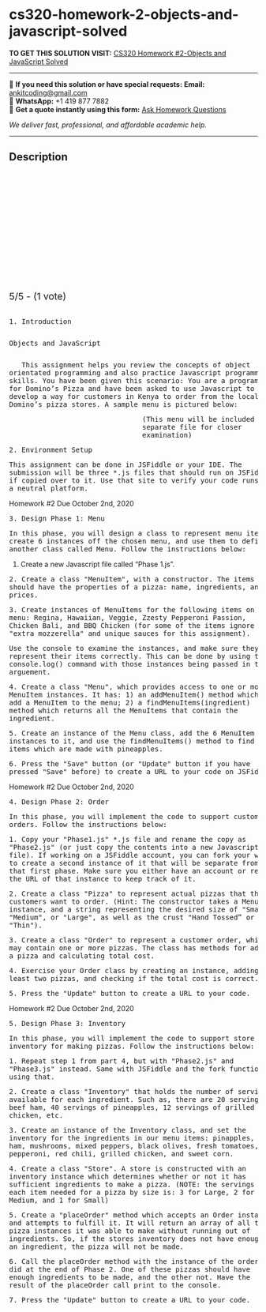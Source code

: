 # cs320-homework-2-objects-and-javascript-solved
**TO GET THIS SOLUTION VISIT:** [CS320 Homework #2-Objects and JavaScript Solved](https://www.ankitcodinghub.com/product/cs320-homework-2-objects-and-javascript-solved/)


---

📩 **If you need this solution or have special requests:** **Email:** ankitcoding@gmail.com  
📱 **WhatsApp:** +1 419 877 7882  
📄 **Get a quote instantly using this form:** [Ask Homework Questions](https://www.ankitcodinghub.com/services/ask-homework-questions/)

*We deliver fast, professional, and affordable academic help.*

---

<h2>Description</h2>



<div class="kk-star-ratings kksr-auto kksr-align-center kksr-valign-top" data-payload="{&quot;align&quot;:&quot;center&quot;,&quot;id&quot;:&quot;95902&quot;,&quot;slug&quot;:&quot;default&quot;,&quot;valign&quot;:&quot;top&quot;,&quot;ignore&quot;:&quot;&quot;,&quot;reference&quot;:&quot;auto&quot;,&quot;class&quot;:&quot;&quot;,&quot;count&quot;:&quot;1&quot;,&quot;legendonly&quot;:&quot;&quot;,&quot;readonly&quot;:&quot;&quot;,&quot;score&quot;:&quot;5&quot;,&quot;starsonly&quot;:&quot;&quot;,&quot;best&quot;:&quot;5&quot;,&quot;gap&quot;:&quot;4&quot;,&quot;greet&quot;:&quot;Rate this product&quot;,&quot;legend&quot;:&quot;5\/5 - (1 vote)&quot;,&quot;size&quot;:&quot;24&quot;,&quot;title&quot;:&quot;CS320 Homework #2-Objects and JavaScript Solved&quot;,&quot;width&quot;:&quot;138&quot;,&quot;_legend&quot;:&quot;{score}\/{best} - ({count} {votes})&quot;,&quot;font_factor&quot;:&quot;1.25&quot;}">

<div class="kksr-stars">

<div class="kksr-stars-inactive">
            <div class="kksr-star" data-star="1" style="padding-right: 4px">


<div class="kksr-icon" style="width: 24px; height: 24px;"></div>
        </div>
            <div class="kksr-star" data-star="2" style="padding-right: 4px">


<div class="kksr-icon" style="width: 24px; height: 24px;"></div>
        </div>
            <div class="kksr-star" data-star="3" style="padding-right: 4px">


<div class="kksr-icon" style="width: 24px; height: 24px;"></div>
        </div>
            <div class="kksr-star" data-star="4" style="padding-right: 4px">


<div class="kksr-icon" style="width: 24px; height: 24px;"></div>
        </div>
            <div class="kksr-star" data-star="5" style="padding-right: 4px">


<div class="kksr-icon" style="width: 24px; height: 24px;"></div>
        </div>
    </div>

<div class="kksr-stars-active" style="width: 138px;">
            <div class="kksr-star" style="padding-right: 4px">


<div class="kksr-icon" style="width: 24px; height: 24px;"></div>
        </div>
            <div class="kksr-star" style="padding-right: 4px">


<div class="kksr-icon" style="width: 24px; height: 24px;"></div>
        </div>
            <div class="kksr-star" style="padding-right: 4px">


<div class="kksr-icon" style="width: 24px; height: 24px;"></div>
        </div>
            <div class="kksr-star" style="padding-right: 4px">


<div class="kksr-icon" style="width: 24px; height: 24px;"></div>
        </div>
            <div class="kksr-star" style="padding-right: 4px">


<div class="kksr-icon" style="width: 24px; height: 24px;"></div>
        </div>
    </div>
</div>


<div class="kksr-legend" style="font-size: 19.2px;">
            5/5 - (1 vote)    </div>
    </div>
<div class="page" title="Page 1">
<div class="layoutArea">
<div class="column">
&nbsp;

<pre>1. Introduction
</pre>
</div>
<div class="column">
<pre>Objects and JavaScript
</pre>
</div>
</div>
<div class="layoutArea">
<div class="column">
<pre>   This assignment helps you review the concepts of object
orientated programming and also practice Javascript programming
skills. You have been given this scenario: You are a programmer
for Domino’s Pizza and have been asked to use Javascript to
develop a way for customers in Kenya to order from the local
Domino’s pizza stores. A sample menu is pictured below:
</pre>
<pre>                                (This menu will be included as a
                                separate file for closer
                                examination)
</pre>
<pre>2. Environment Setup
</pre>
<pre>This assignment can be done in JSFiddle or your IDE. The
submission will be three *.js files that should run on JSFiddle
if copied over to it. Use that site to verify your code runs on
a neutral platform.
</pre>
</div>
</div>
</div>
<div class="page" title="Page 2">
<div class="layoutArea">
<div class="column">
Homework #2 Due October 2nd, 2020

<pre>3. Design Phase 1: Menu
</pre>
<pre>In this phase, you will design a class to represent menu items,
create 6 instances off the chosen menu, and use them to define
another class called Menu. Follow the instructions below:
</pre>
1. Create a new Javascript file called “Phase 1.js”.

<pre>2. Create a class "MenuItem", with a constructor. The items
should have the properties of a pizza: name, ingredients, and
prices.
</pre>
<pre>3. Create instances of MenuItems for the following items on the
menu: Regina, Hawaiian, Veggie, Zzesty Pepperoni Passion,
Chicken Bali, and BBQ Chicken (for some of the items ignore the
"extra mozzerella" and unique sauces for this assignment).
</pre>
<pre>Use the console to examine the instances, and make sure they
represent their items correctly. This can be done by using the
console.log() command with those instances being passed in the
arguement.
</pre>
<pre>4. Create a class "Menu", which provides access to one or more
MenuItem instances. It has: 1) an addMenuItem() method which can
add a MenuItem to the menu; 2) a findMenuItems(ingredient)
method which returns all the MenuItems that contain the
ingredient.
</pre>
<pre>5. Create an instance of the Menu class, add the 6 MenuItem
instances to it, and use the findMenuItems() method to find the
items which are made with pineapples.
</pre>
<pre>6. Press the "Save" button (or "Update" button if you have
pressed "Save" before) to create a URL to your code on JSFiddle.
</pre>
</div>
</div>
</div>
<div class="page" title="Page 3">
<div class="layoutArea">
<div class="column">
Homework #2 Due October 2nd, 2020

<pre>4. Design Phase 2: Order
</pre>
<pre>In this phase, you will implement the code to support customer
orders. Follow the instructions below:
</pre>
<pre>1. Copy your "Phase1.js" *.js file and rename the copy as
"Phase2.js" (or just copy the contents into a new Javascript
file). If working on a JSFiddle account, you can fork your work
to create a second instance of it that will be separate from
that first phase. Make sure you either have an account or record
the URL of that instance to keep track of it.
</pre>
<pre>2. Create a class "Pizza" to represent actual pizzas that the
customers want to order. (Hint: The constructor takes a MenuItem
instance, and a string representing the desired size of "Small",
"Medium", or "Large", as well as the crust "Hand Tossed” or
"Thin").
</pre>
<pre>3. Create a class "Order" to represent a customer order, which
may contain one or more pizzas. The class has methods for adding
a pizza and calculating total cost.
</pre>
<pre>4. Exercise your Order class by creating an instance, adding at
least two pizzas, and checking if the total cost is correct.
</pre>
<pre>5. Press the "Update" button to create a URL to your code.
</pre>
</div>
</div>
</div>
<div class="page" title="Page 4">
<div class="layoutArea">
<div class="column">
Homework #2 Due October 2nd, 2020

<pre>5. Design Phase 3: Inventory
</pre>
<pre>In this phase, you will implement the code to support store
inventory for making pizzas. Follow the instructions below:
</pre>
<pre>1. Repeat step 1 from part 4, but with "Phase2.js" and
"Phase3.js" instead. Same with JSFiddle and the fork function if
using that.
</pre>
<pre>2. Create a class "Inventory" that holds the number of servings
available for each ingredient. Such as, there are 20 servings of
beef ham, 40 servings of pineapples, 12 servings of grilled
chicken, etc.
</pre>
<pre>3. Create an instance of the Inventory class, and set the
inventory for the ingredients in our menu items: pinapples, beef
ham, mushrooms, mixed peppers, black olives, fresh tomatoes,
pepperoni, red chili, grilled chicken, and sweet corn.
</pre>
<pre>4. Create a class "Store". A store is constructed with an
inventory instance which determines whether or not it has
sufficient ingredients to make a pizza. (NOTE: the servings of
each item needed for a pizza by size is: 3 for Large, 2 for
Medium, and 1 for Small)
</pre>
<pre>5. Create a "placeOrder" method which accepts an Order instance
and attempts to fulfill it. It will return an array of all the
pizza instances it was able to make without running out of
ingredients. So, if the stores inventory does not have enough of
an ingredient, the pizza will not be made.
</pre>
<pre>6. Call the placeOrder method with the instance of the order you
did at the end of Phase 2. One of these pizzas should have
enough ingredients to be made, and the other not. Have the
result of the placeOrder call print to the console.
</pre>
<pre>7. Press the "Update" button to create a URL to your code.
</pre>
</div>
</div>
</div>
